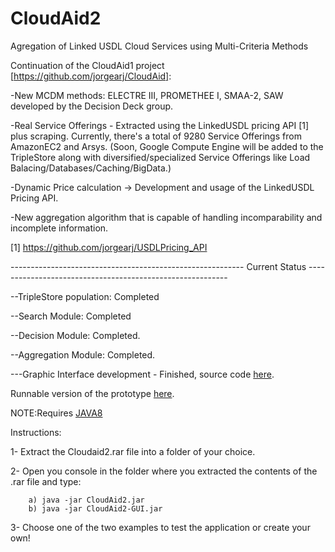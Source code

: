 CloudAid2
=========

Agregation of Linked USDL Cloud Services using Multi-Criteria Methods

Continuation of the CloudAid1 project [https://github.com/jorgearj/CloudAid]:

-New MCDM methods: ELECTRE III, PROMETHEE I, SMAA-2, SAW developed by the Decision Deck group.

-Real Service Offerings - Extracted using the LinkedUSDL pricing API [1] plus scraping. Currently, there's a total of 9280 Service Offerings from AmazonEC2 and Arsys. (Soon, Google Compute Engine will be added to the TripleStore along with diversified/specialized Service Offerings like Load Balacing/Databases/Caching/BigData.)

-Dynamic Price calculation -> Development and usage of the LinkedUSDL Pricing API.

-New aggregation algorithm that is capable of handling incomparability and incomplete information. 


[1] https://github.com/jorgearj/USDLPricing_API


---------------------------------------------------------- Current Status ---------------------------------------------------------- 

--TripleStore population: Completed

--Search Module: Completed

--Decision Module: Completed.

--Aggregation Module: Completed.

---Graphic Interface development - Finished, source code [here](https://github.com/dguedesb/CloudAid2-GUI).


Runnable version of the prototype [here](https://www.dropbox.com/s/qti1i5pd38wa1qu/CloudAid2.rar).

NOTE:Requires [JAVA8](http://www.oracle.com/technetwork/java/javase/downloads/jdk8-downloads-2133151.html)

Instructions:

1- Extract the Cloudaid2.rar file into a folder of your choice.

2- Open you console in the folder where you extracted the contents of the .rar file and type:
        
		a) java -jar CloudAid2.jar
		b) java -jar CloudAid2-GUI.jar

3- Choose one of the two examples to test the application or create your own!
